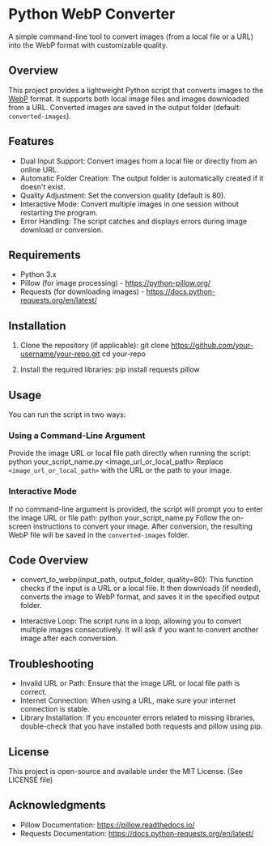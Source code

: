 # Python WebP Converter

A simple command-line tool to convert images (from a local file or a URL) into the WebP format with customizable quality.

## Overview

This project provides a lightweight Python script that converts images to the [WebP](https://developers.google.com/speed/webp) format. It supports both local image files and images downloaded from a URL. Converted images are saved in the output folder (default: `converted-images`).

## Features

- Dual Input Support: Convert images from a local file or directly from an online URL.
- Automatic Folder Creation: The output folder is automatically created if it doesn't exist.
- Quality Adjustment: Set the conversion quality (default is 80).
- Interactive Mode: Convert multiple images in one session without restarting the program.
- Error Handling: The script catches and displays errors during image download or conversion.

## Requirements

- Python 3.x
- Pillow (for image processing) - https://python-pillow.org/
- Requests (for downloading images) - https://docs.python-requests.org/en/latest/

## Installation

1. Clone the repository (if applicable):
   git clone https://github.com/your-username/your-repo.git
   cd your-repo

2. Install the required libraries:
   pip install requests pillow

## Usage

You can run the script in two ways:

### Using a Command-Line Argument

Provide the image URL or local file path directly when running the script:
   python your_script_name.py <image_url_or_local_path>
Replace `<image_url_or_local_path>` with the URL or the path to your image.

### Interactive Mode

If no command-line argument is provided, the script will prompt you to enter the image URL or file path:
   python your_script_name.py
Follow the on-screen instructions to convert your image. After conversion, the resulting WebP file will be saved in the `converted-images` folder.

## Code Overview

- convert_to_webp(input_path, output_folder, quality=80):
  This function checks if the input is a URL or a local file. It then downloads (if needed), converts the image to WebP format, and saves it in the specified output folder.

- Interactive Loop:
  The script runs in a loop, allowing you to convert multiple images consecutively. It will ask if you want to convert another image after each conversion.

## Troubleshooting

- Invalid URL or Path: Ensure that the image URL or local file path is correct.
- Internet Connection: When using a URL, make sure your internet connection is stable.
- Library Installation: If you encounter errors related to missing libraries, double-check that you have installed both requests and pillow using pip.

## License

This project is open-source and available under the MIT License. (See LICENSE file)

## Acknowledgments

- Pillow Documentation: https://pillow.readthedocs.io/
- Requests Documentation: https://docs.python-requests.org/en/latest/
